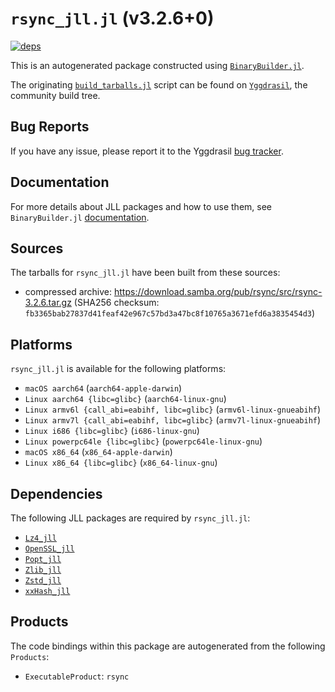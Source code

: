# `rsync_jll.jl` (v3.2.6+0)

[![deps](https://juliahub.com/docs/rsync_jll/deps.svg)](https://juliahub.com/ui/Packages/rsync_jll/dP1d9?page=2)

This is an autogenerated package constructed using [`BinaryBuilder.jl`](https://github.com/JuliaPackaging/BinaryBuilder.jl).

The originating [`build_tarballs.jl`](https://github.com/JuliaPackaging/Yggdrasil/blob/673e1c573641f42b9f04735a33648b5f446110f4/R/rsync/build_tarballs.jl) script can be found on [`Yggdrasil`](https://github.com/JuliaPackaging/Yggdrasil/), the community build tree.

## Bug Reports

If you have any issue, please report it to the Yggdrasil [bug tracker](https://github.com/JuliaPackaging/Yggdrasil/issues).

## Documentation

For more details about JLL packages and how to use them, see `BinaryBuilder.jl` [documentation](https://docs.binarybuilder.org/stable/jll/).

## Sources

The tarballs for `rsync_jll.jl` have been built from these sources:

* compressed archive: https://download.samba.org/pub/rsync/src/rsync-3.2.6.tar.gz (SHA256 checksum: `fb3365bab27837d41feaf42e967c57bd3a47bc8f10765a3671efd6a3835454d3`)

## Platforms

`rsync_jll.jl` is available for the following platforms:

* `macOS aarch64` (`aarch64-apple-darwin`)
* `Linux aarch64 {libc=glibc}` (`aarch64-linux-gnu`)
* `Linux armv6l {call_abi=eabihf, libc=glibc}` (`armv6l-linux-gnueabihf`)
* `Linux armv7l {call_abi=eabihf, libc=glibc}` (`armv7l-linux-gnueabihf`)
* `Linux i686 {libc=glibc}` (`i686-linux-gnu`)
* `Linux powerpc64le {libc=glibc}` (`powerpc64le-linux-gnu`)
* `macOS x86_64` (`x86_64-apple-darwin`)
* `Linux x86_64 {libc=glibc}` (`x86_64-linux-gnu`)

## Dependencies

The following JLL packages are required by `rsync_jll.jl`:

* [`Lz4_jll`](https://github.com/JuliaBinaryWrappers/Lz4_jll.jl)
* [`OpenSSL_jll`](https://github.com/JuliaBinaryWrappers/OpenSSL_jll.jl)
* [`Popt_jll`](https://github.com/JuliaBinaryWrappers/Popt_jll.jl)
* [`Zlib_jll`](https://github.com/JuliaBinaryWrappers/Zlib_jll.jl)
* [`Zstd_jll`](https://github.com/JuliaBinaryWrappers/Zstd_jll.jl)
* [`xxHash_jll`](https://github.com/JuliaBinaryWrappers/xxHash_jll.jl)

## Products

The code bindings within this package are autogenerated from the following `Products`:

* `ExecutableProduct`: `rsync`
